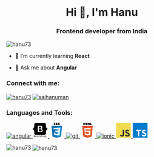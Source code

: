 <h1 align="center">Hi 👋, I'm Hanu</h1>
<h3 align="center">Frontend developer from India</h3>

<p align="left"> <img src="https://komarev.com/ghpvc/?username=hanu73&label=Profile%20views&color=0e75b6&style=flat" alt="hanu73" /> </p>

- 🌱 I’m currently learning **React**

- 💬 Ask me about **Angular**

<h3 align="left">Connect with me:</h3>
<p align="left">
<a href="https://codepen.io/hanu73" target="blank"><img align="center" src="[https://raw.githubusercontent.com/rahuldkjain/github-profile-readme-generator/master/src/images/icons/Social/codepen.svg](https://encrypted-tbn0.gstatic.com/images?q=tbn:ANd9GcRdD41hYT8iyPDtD-NxKoU41IrItNAXmBHCKHER0c4&s)" alt="hanu73" height="30" width="40" /></a>
<a href="https://linkedin.com/in/saihanuman" target="blank"><img align="center" src="https://raw.githubusercontent.com/rahuldkjain/github-profile-readme-generator/master/src/images/icons/Social/linked-in-alt.svg" alt="saihanuman" height="30" width="40" /></a>
</p>

<h3 align="left">Languages and Tools:</h3>
<p align="left"> <a href="https://angular.io" target="_blank" rel="noreferrer"> <img src="https://angular.io/assets/images/logos/angular/angular.svg" alt="angular" width="40" height="40"/> </a> <a href="https://getbootstrap.com" target="_blank" rel="noreferrer"> <img src="https://raw.githubusercontent.com/devicons/devicon/master/icons/bootstrap/bootstrap-plain-wordmark.svg" alt="bootstrap" width="40" height="40"/> </a> <a href="https://www.w3schools.com/css/" target="_blank" rel="noreferrer"> <img src="https://raw.githubusercontent.com/devicons/devicon/master/icons/css3/css3-original-wordmark.svg" alt="css3" width="40" height="40"/> </a> <a href="https://git-scm.com/" target="_blank" rel="noreferrer"> <img src="https://www.vectorlogo.zone/logos/git-scm/git-scm-icon.svg" alt="git" width="40" height="40"/> </a> <a href="https://www.w3.org/html/" target="_blank" rel="noreferrer"> <img src="https://raw.githubusercontent.com/devicons/devicon/master/icons/html5/html5-original-wordmark.svg" alt="html5" width="40" height="40"/> </a> <a href="https://ionicframework.com" target="_blank" rel="noreferrer"> <img src="https://upload.wikimedia.org/wikipedia/commons/d/d1/Ionic_Logo.svg" alt="ionic" width="40" height="40"/> </a> <a href="https://developer.mozilla.org/en-US/docs/Web/JavaScript" target="_blank" rel="noreferrer"> <img src="https://raw.githubusercontent.com/devicons/devicon/master/icons/javascript/javascript-original.svg" alt="javascript" width="40" height="40"/> </a> <a href="https://www.typescriptlang.org/" target="_blank" rel="noreferrer"> <img src="https://raw.githubusercontent.com/devicons/devicon/master/icons/typescript/typescript-original.svg" alt="typescript" width="40" height="40"/> </a> </p>

<p><img align="left" src="https://github-readme-stats.vercel.app/api/top-langs?username=hanu73&show_icons=true&locale=en&layout=compact" alt="hanu73" /></p>

<p>&nbsp;<img align="center" src="https://github-readme-stats.vercel.app/api?username=hanu73&show_icons=true&locale=en" alt="hanu73" /></p>

